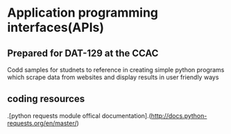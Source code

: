 # Application programming interfaces(APIs)
## Prepared for DAT-129 at the CCAC

Codd samples for studnets to reference in creating simple python programs which scrape data from websites and display results in user friendly ways

## coding resources
.[python requests module  offical documentation].(http://docs.python-requests.org/en/master/)
